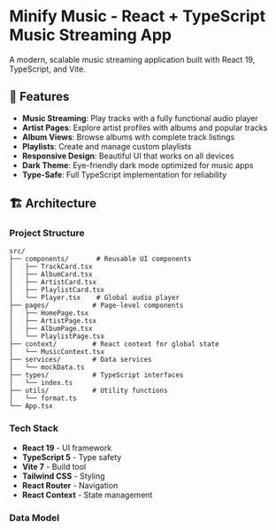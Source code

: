 # Minify Music - React + TypeScript Music Streaming App

A modern, scalable music streaming application built with React 19, TypeScript, and Vite.

## 🎵 Features

- **Music Streaming**: Play tracks with a fully functional audio player
- **Artist Pages**: Explore artist profiles with albums and popular tracks
- **Album Views**: Browse albums with complete track listings
- **Playlists**: Create and manage custom playlists
- **Responsive Design**: Beautiful UI that works on all devices
- **Dark Theme**: Eye-friendly dark mode optimized for music apps
- **Type-Safe**: Full TypeScript implementation for reliability

## 🏗️ Architecture

### Project Structure
```
src/
├── components/       # Reusable UI components
│   ├── TrackCard.tsx
│   ├── AlbumCard.tsx
│   ├── ArtistCard.tsx
│   ├── PlaylistCard.tsx
│   └── Player.tsx    # Global audio player
├── pages/           # Page-level components
│   ├── HomePage.tsx
│   ├── ArtistPage.tsx
│   ├── AlbumPage.tsx
│   └── PlaylistPage.tsx
├── context/         # React context for global state
│   └── MusicContext.tsx
├── services/        # Data services
│   └── mockData.ts
├── types/           # TypeScript interfaces
│   └── index.ts
├── utils/           # Utility functions
│   └── format.ts
└── App.tsx
```

### Tech Stack

- **React 19** - UI framework
- **TypeScript 5** - Type safety
- **Vite 7** - Build tool
- **Tailwind CSS** - Styling
- **React Router** - Navigation
- **React Context** - State management

### Data Model

